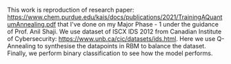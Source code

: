 This work is reproduction of research paper: https://www.chem.purdue.edu/kais/docs/publications/2021/TrainingAQuantumAnnealing.pdf that I've done on my Major Phase - 1 under the guidance of Prof. Anil Shaji.
We use dataset of ISCX IDS 2012 from Canadian Institute of Cybersecurity: https://www.unb.ca/cic/datasets/ids.html.
Here we use Q-Annealing to synthesise the datapoints in RBM to balance the dataset.
Finally, we perform binary classification to see how the model performs.
